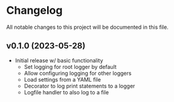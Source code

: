 # Changelog

All notable changes to this project will be documented in this file.


## v0.1.0 (2023-05-28)
- Initial release w/ basic functionality
    * Set logging for root logger by default
    * Allow configuring logging for other loggers
    * Load settings from a YAML file
    * Decorator to log print statements to a logger
    * Logfile handler to also log to a file
